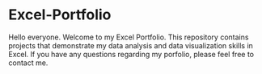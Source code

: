 # Excel-Portfolio

Hello everyone. Welcome to my Excel Portfolio. This repository contains projects that demonstrate my data analysis and data visualization skills in Excel. If you have any questions regarding my porfolio, please feel free to contact me. 
